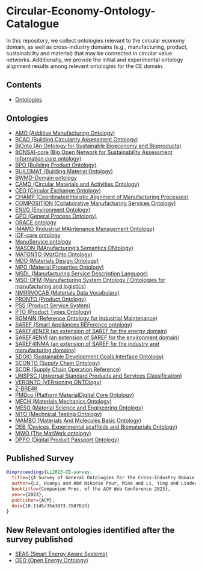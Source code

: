 # Circular-Economy-Ontology-Catalogue

In this repository, we collect ontologies relevant to the circular economy domain, as well as cross-industry domains (e.g., manufacturing, product, sustainability and material) that may be connected in circular value networks.
Additionally, we provide the initial and experimental ontology alignment results among relevant ontologies for the CE domain.

## Contents

- [Ontologies](#ontologies)

## Ontologies

- [AMO (Additive Manufacturing Ontology)](https://matportal.org/ontologies/AMONTOLOGY)
- [BCAO (Building Circularity Assessment Ontology)](https://github.com/linmor-sys/BCAO)
- [BiOnto (An Ontology for Sustainable Bioeconomy and Bioproducts)](https://zenodo.org/record/5589773#.Y-JngS8w35g)
- [BONSAI-core (Big Open Network for Sustainability Assessment Information core ontology)](https://github.com/BONSAMURAIS/ontology)
- [BPO (Building Product Ontology)](https://www.projekt-scope.de/ontologies/bpo/)
- [BUILDMAT (Building Material Ontology)](https://matportal.org/ontologies/BUILDMAT)
- [BWMD-Domain ontology](https://matportal.org/ontologies/BWMD-DOMAIN)
- [CAMO (Circular Materials and Activities Ontology)](https://research.utwente.nl/en/publications/ceo-amp-camo-ontologies-a-circulation-medium-for-materials-in-the)
- [CEO (Circular Exchange Ontology)](https://research.utwente.nl/en/publications/ceo-amp-camo-ontologies-a-circulation-medium-for-materials-in-the)
- [CHAMP (Coordinated Holistic Alignment of Manufacturing Processes)](http://industryportal.enit.fr/ontologies/CHAMP)
- [COMPOSITION (Collaborative Manufacturing Services Ontology)](https://zenodo.org/record/3374505#.Y-JnGC8w35g)
- [ENVO (Environment Ontology)](https://github.com/EnvironmentOntology/envo)
- [GPO (General Process Ontology)](https://github.com/General-Process-Ontology/ontology)
- [GRACE ontology](http://industryportal.enit.fr/ontologies/GRACE)
- [IMAMO (Industrial MAintenance Management Ontology)](http://industryportal.enit.fr/ontologies/IMAMO)
- [IOF-core ontology](https://www.industrialontologies.org/top-down-wg/)
- [ManuService ontology](http://industryportal.enit.fr/ontologies/MANUSERVICE)
- [MASON (MAnufacturing’s Semantics ONtology)](http://industryportal.enit.fr/ontologies/MASON)
- [MATONTO (MatOnto Ontology)](https://github.com/inovexcorp/MatOnto-Ontologies)
- [MDO (Materials Design Ontology)](https://w3id.org/mdo/full/1.1/index.html)
- [MPO (Material Properties Ontology)](https://bimerr.iot.linkeddata.es/def/material-properties/)
- [MSDL (Manufacturing Service Description Language)](http://industryportal.enit.fr/ontologies/MSDL)
- [MSO-OFM (Manufacturing System Ontology / Ontologies for manufacturing and logistics)](https://github.com/enegri/OFM)
- [NMRRVOCAB (Materials Data Vocabulary)](https://matportal.org/ontologies/NMRRVOCAB)
- [PRONTO (Product Ontology)](http://industryportal.enit.fr/ontologies/PRONTO)
- [PSS (Product Service System)](http://industryportal.enit.fr/ontologies/PSS)
- [PTO (Product Types Ontology)](http://www.productontology.org)
- [ROMAIN (Reference Ontology for Industrial Maintenance)](http://industryportal.enit.fr/ontologies/ROMAIN)
- [SAREF (Smart Appliances REFerence ontology)](https://saref.etsi.org)
- [SAREF4ENER (an extension of SAREF for the energy domain)](https://saref.etsi.org/saref4ener/v1.1.2/)
- [SAREF4ENVI (an extension of SAREF for the environment domain)](https://saref.etsi.org/saref4enei/v1.1.2/)
- [SAREF4INMA (an extension of SAREF for the industry and manufacturing domains)](https://saref.etsi.org/saref4inma/v1.1.2/)
- [SDGIO (Sustainable Development Goals Interface Ontology)](https://github.com/SDG-InterfaceOntology/sdgio)
- [SCONTO (Supply Chain Ontology)](http://industryportal.enit.fr/ontologies/SCOPRO)
- [SCOR (Supply Chain Operation Reference)](http://industryportal.enit.fr/ontologies/SCOR)
- [UNSPSC (Universal Standard Products and Services Classification)](http://industryportal.enit.fr/ontologies/UNSPSC)
- [VERONTO (VERsioning ONTOlogy)](http://industryportal.enit.fr/ontologies/VERONTO)
- [Z-BRE4K](http://industryportal.enit.fr/ontologies/Z-BRE4K)
- [PMDco (Platform MaterialDigital Core Ontology)](https://w3id.org/pmd/co)
- [MECH (Materials Mechanics Ontology)](https://matportal.org/ontologies/MECH)
- [MESO (Material Science and Engineering Ontology)](https://matportal.org/ontologies/MSEO)
- [MTO (Mechnical Testing Ontology)](https://matportal.org/ontologies/MTO)
- [MAMBO (Materials And Molecules Basic Ontology)](https://matportal.org/ontologies/MAMBO)
- [DEB (Devices, Experimental scaffolds and Biomaterials Ontology)](https://matportal.org/ontologies/DEB)
- [MWO (The MatWerk ontology)](https://matportal.org/ontologies/MWO)
- [DPPO (Digital Product Passport Ontology)](https://w3id.org/dppo/)

## Published Survey
```bib
@inproceedings{Li2023-CE-survey,
  title={{A Survey of General Ontologies for the Cross-Industry Domain of Circular Economy}},
  author={Li, Huanyu and Abd Nikooie Pour, Mina and Li, Ying and Lindecrantz, Mikael and Blomqvist, Eva and Lambrix, Patrick },
  booktitle={Companion Proc. of the ACM Web Conference 2023},
  year={2023},
  publisher={ACM},
  doi={10.1145/3543873.3587613}
}
```


## New Relevant ontologies identified after the survey published
- [SEAS (Smart Energy Aware Systems)](https://w3id.org/seas/seas-1.1)
- [OEO (Open Energy Ontology)](https://openenergyplatform.org/ontology/)
